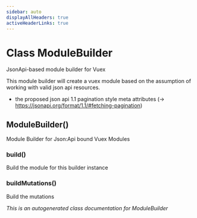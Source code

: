 ```yaml
---
sidebar: auto
displayAllHeaders: true
activeHeaderLinks: true
---
```

# Class ModuleBuilder

JsonApi-based module builder for Vuex

This module builder will create a vuex module based on the assumption of
working with valid json api resources.

- the proposed json api 1.1 pagination style meta attributes
  (-&gt; https://jsonapi.org/format/1.1/#fetching-pagination)

## ModuleBuilder()

Module Builder for Json:Api bound Vuex Modules

### build()

Build the module for this builder instance

### buildMutations()

Build the mutations


_This is an autogenerated class documentation for ModuleBuilder_
